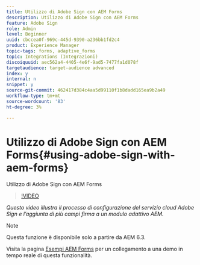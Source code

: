 ```yaml
---
title: Utilizzo di Adobe Sign con AEM Forms
description: Utilizzo di Adobe Sign con AEM Forms
feature: Adobe Sign
role: Admin
level: Beginner
uuid: cbccea0f-969c-445d-9390-a236bb1fd2c4
product: Experience Manager
topic-tags: forms, adaptive_forms
topic: Integrations (Integrazioni)
discoiquuid: aec562a4-4405-4e6f-9ad5-7477fa1d078f
targetaudience: target-audience advanced
index: y
internal: n
snippet: y
source-git-commit: 462417d384c4aa5d99110f1b8dadd165ea9b2a49
workflow-type: tm+mt
source-wordcount: '83'
ht-degree: 3%

---
```



# Utilizzo di Adobe Sign con AEM Forms{#using-adobe-sign-with-aem-forms}

Utilizzo di Adobe Sign con AEM Forms

>[!VIDEO](https://video.tv.adobe.com/v/18696?quality=9&learn=on)

*Questo video illustra il processo di configurazione del servizio cloud Adobe Sign e l’aggiunta di più campi firma a un modulo adattivo AEM.*

>[!NOTE]
>
>Questa funzione è disponibile solo a partire da AEM 6.3.

Visita la pagina [Esempi AEM Forms](https://forms.enablementadobe.com/content/samples/samples.html?query=0#formsandsign) per un collegamento a una demo in tempo reale di questa funzionalità.
